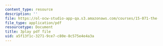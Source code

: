 ```yaml
---
content_type: resource
description: ''
file: https://ol-ocw-studio-app-qa.s3.amazonaws.com/courses/15-071-the-analytics-edge-spring-2017/a5f13f1c32719ce7c80e8c575e4e4a3a_eUZHMoJ1EJE.pdf
file_type: application/pdf
resourcetype: Document
title: 3play pdf file
uid: a5f13f1c-3271-9ce7-c80e-8c575e4e4a3a
---
```

